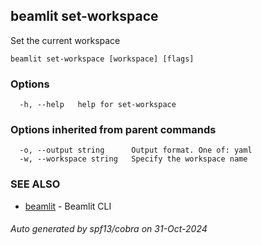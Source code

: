 ## beamlit set-workspace

Set the current workspace

```
beamlit set-workspace [workspace] [flags]
```

### Options

```
  -h, --help   help for set-workspace
```

### Options inherited from parent commands

```
  -o, --output string      Output format. One of: yaml
  -w, --workspace string   Specify the workspace name
```

### SEE ALSO

* [beamlit](beamlit.md)	 - Beamlit CLI

###### Auto generated by spf13/cobra on 31-Oct-2024
